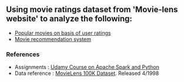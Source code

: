 ## Using movie ratings dataset from 'Movie-lens website' to analyze the following:
* [Popular movies on basis of user ratings](https://github.com/aaggarwal2805/SparkApps/tree/master/movielens-analysis/src)
* [Movie recommendation system](https://github.com/aaggarwal2805/SparkApps/tree/master/movielens-analysis/src)

### References
* Assignments : [Udamy Course on Apache Spark and Python](https://www.udemy.com/course/taming-big-data-with-apache-spark-hands-on/)
* Data reference : [MovieLens 100K Dataset](https://grouplens.org/datasets/movielens/). Released 4/1998
